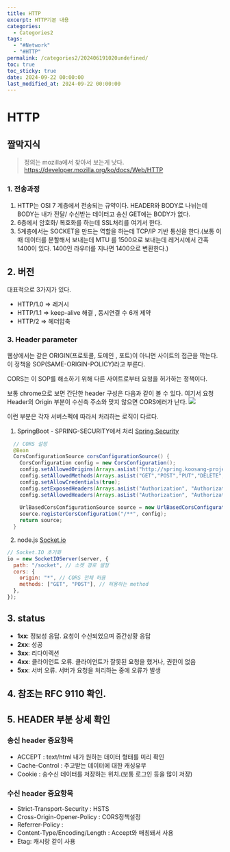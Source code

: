 ```yaml
---
title: HTTP
excerpt: HTTP기본 내용
categories:
  - Categories2
tags:
  - "#Network"
  - "#HTTP"
permalink: /categories2/202406191020undefined/
toc: true
toc_sticky: true
date: 2024-09-22 00:00:00
last_modified_at: 2024-09-22 00:00:00
---
```

# HTTP
## 짤막지식
> 정의는 mozilla에서 찾아서 보는게 낫다.
 https://developer.mozilla.org/ko/docs/Web/HTTP

### 1. 전송과정
1. HTTP는 OSI 7 계층에서 전송되는 규약이다. HEADER와 BODY로 나뉘는데 BODY는 내가 전달/ 수신받는 데이터고 송신 GET에는 BODY가 없다.
2. 6층에서 암호화/ 복호화를 하는데 SSL처리를 여기서 한다.
3. 5계층에서는 SOCKET을 만드는 역할을 하는데 TCP/IP 기반 통신을 한다.(보통 이때 데이터를 분할해서 보내는데 MTU 를 1500으로 보내는데 레거시에서 간혹 1400이 있다. 1400인 라우터를 지나면 1400으로 변환한다.)


## 2. 버전
대표적으로 3가지가 있다.
- HTTP/1.0     => 레거시
- HTTP/1.1     => keep-alive 해결 , 동시연결 수 6개 제약
- HTTP/2        => 헤더압축


### 3. Header parameter
웹상에서는 같은 ORIGIN(프로토콜, 도메인 , 포트)이 아니면 사이트의 접근을 막는다. 이 정책을 SOP(SAME-ORIGIN-POLICY)라고 부른다.

CORS는 이 SOP를 해소하기 위해 다른 사이트로부터 요청을 허가하는 정책이다.

보통 chrome으로 보면 간단한 header 구성은 다음과 같이 볼 수 있다.
여기서 요청Header의 Origin 부분이 수신측 주소와 맞지 않으면 CORS에러가 난다.
![](_github_open/asset/images/Pasted%20image%2020240922023124.png)

이런 부분은 각자 서버스펙에 따라서 처리하는 로직이 다르다.

1. SpringBoot - SPRING-SECURITY에서 처리 [Spring Security](_github_open/Back/SpringBoot/Spring%20Security/Spring%20Security.md)
```java
  // CORS 설정
  @Bean
  CorsConfigurationSource corsConfigurationSource() {
    CorsConfiguration config = new CorsConfiguration();
    config.setAllowedOrigins(Arrays.asList("http://spring.koosang-project.com","https://spring.koosang-project.com"));
    config.setAllowedMethods(Arrays.asList("GET","POST","PUT","DELETE","PATCH"));
    config.setAllowCredentials(true);
    config.setExposedHeaders(Arrays.asList("Authorization", "Authorization-refresh"));
    config.setAllowedHeaders(Arrays.asList("Authorization", "Authorization-refresh", "Cache-Control", "Content-Type"));
    
    UrlBasedCorsConfigurationSource source = new UrlBasedCorsConfigurationSource();
    source.registerCorsConfiguration("/**", config);
    return source;
  }
```


2. node.js [Socket.io](_github_open/Front/Library/Socket.io.md)
```js
// Socket.IO 초기화
io = new SocketIOServer(server, {
  path: "/socket", // 소켓 경로 설정
  cors: {
    origin: "*", // CORS 전체 허용
    methods: ["GET", "POST"], // 허용하는 method
  },
});
```


## 3. status
- **1xx**: 정보성 응답. 요청이 수신되었으며 중간상황 응답
- **2xx**: 성공
- **3xx**: 리다이렉션
- **4xx**: 클라이언트 오류. 클라이언트가 잘못된 요청을 했거나, 권한이 없음
- **5xx**: 서버 오류. 서버가 요청을 처리하는 중에 오류가 발생



## 4. 참조는 RFC 9110 확인.


## 5. HEADER 부분 상세 확인
### 송신 header 중요항목
- ACCEPT : text/html  내가 원하는 데이터 형태를 미리 확인
- Cache-Control : 주고받는 데이터에 대한 캐싱유무
- Cookie : 송수신 데이터를 저장하는 위치.(보통 로그인 등을 많이 저장)

### 수신 header 중요항목
- Strict-Transport-Security : HSTS
- Cross-Origin-Opener-Policy : CORS정책설정
- Referrer-Policy : 
- Content-Type/Encoding/Length : Accept와 매칭돼서 사용
- Etag: 캐시랑 같이 사용